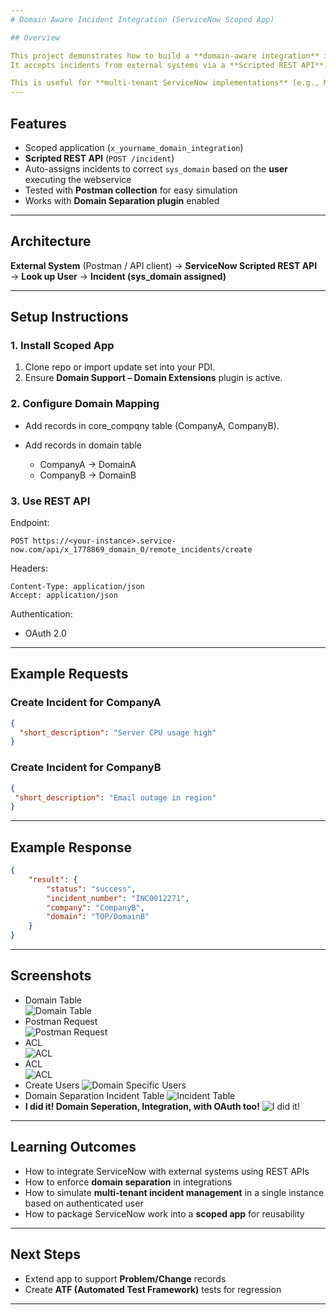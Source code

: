 ```yaml
---
# Domain Aware Incident Integration (ServiceNow Scoped App)

## Overview

This project demonstrates how to build a **domain-aware integration** in ServiceNow.
It accepts incidents from external systems via a **Scripted REST API**, then routes them to the correct **domain** based on the authenticated user.

This is useful for **multi-tenant ServiceNow implementations** (e.g., Managed Service Providers), where each customer must have isolated data using **Domain Separation**.
---
```


## Features

- Scoped application (`x_yourname_domain_integration`)
- **Scripted REST API** (`POST /incident`)
- Auto-assigns incidents to correct `sys_domain` based on the **user** executing the webservice
- Tested with **Postman collection** for easy simulation
- Works with **Domain Separation plugin** enabled

---

## Architecture

**External System** (Postman / API client) → **ServiceNow Scripted REST API** → **Look up User** → **Incident (sys_domain assigned)**

---

## Setup Instructions

### 1. Install Scoped App

1. Clone repo or import update set into your PDI.
2. Ensure **Domain Support – Domain Extensions** plugin is active.

### 2. Configure Domain Mapping

- Add records in core_compqny table (CompanyA, CompanyB).
- Add records in domain table

  - CompanyA → DomainA
  - CompanyB → DomainB

### 3. Use REST API

Endpoint:

```
POST https://<your-instance>.service-now.com/api/x_1778869_domain_0/remote_incidents/create
```

Headers:

```http
Content-Type: application/json
Accept: application/json
```

Authentication:

- OAuth 2.0

---

## Example Requests

### Create Incident for CompanyA

```json
{
  "short_description": "Server CPU usage high"
}
```

### Create Incident for CompanyB

```json
{
 "short_description": "Email outage in region"
}
```

---

## Example Response

```json
{
    "result": {
        "status": "success",
        "incident_number": "INC0012271",
        "company": "CompanyB",
        "domain": "TOP/DomainB"
    }
}
```

---

## Screenshots

- Domain Table  
  ![Domain Table](screenshots/domain.png)
- Postman Request  
  ![Postman Request](postman_collection/updated_postman_request_and_response.png)
- ACL  
  ![ACL](acl/Scoped_Integration_Users_1.png)
- ACL  
  ![ACL](acl/Scoped_Integration_Users_2.png)
- Create Users
  ![Domain Specific Users](screenshots/create_users_for_each_domain.png)
- Domain Separation Incident Table
  ![Incident Table](screenshots/user_based_domain_seperation.png)
- **I did it! Domain Seperation, Integration, with OAuth too!**
  ![I did it!](i_did_it.jpg)
---

## Learning Outcomes

- How to integrate ServiceNow with external systems using REST APIs
- How to enforce **domain separation** in integrations
- How to simulate **multi-tenant incident management** in a single instance based on authenticated user
- How to package ServiceNow work into a **scoped app** for reusability

---

## Next Steps

- Extend app to support **Problem/Change** records
- Create **ATF (Automated Test Framework)** tests for regression

---
